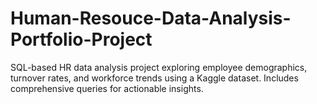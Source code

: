 # Human-Resouce-Data-Analysis-Portfolio-Project
SQL-based HR data analysis project exploring employee demographics, turnover rates, and workforce trends using a Kaggle dataset. Includes comprehensive queries for actionable insights.
